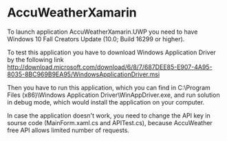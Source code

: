 # AccuWeatherXamarin

To launch application AccuWeatherXamarin.UWP you need to have Windows 10 Fall Creators Update (10.0; Build 16299 or higher).

To test this application you have to download Windows Application Driver by the following link http://download.microsoft.com/download/6/8/7/687DEE85-E907-4A95-8035-8BC969B9EA95/WindowsApplicationDriver.msi

Then you have to run this application, which you can find in C:\Program Files (x86)\Windows Application Driver\WinAppDriver.exe, and run solution in debug mode, which would install the application on your computer. 

In case the application doesn't work, you need to change the API key in sourse code (MainForm.xaml.cs and APITest.cs), because AccuWeather free API allows limited number of requests.
